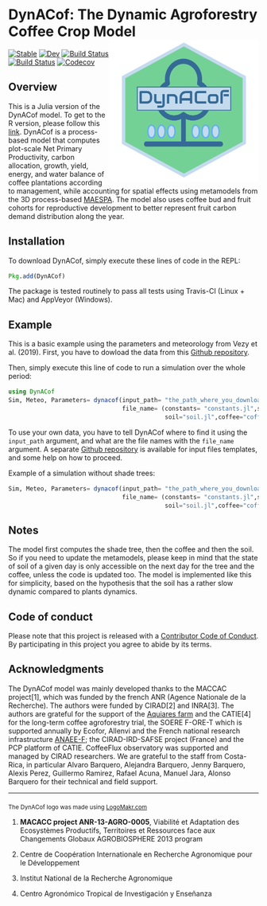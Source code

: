 # DynACof: The Dynamic Agroforestry Coffee Crop Model <img src="www/logo.png" alt="logo" width="300" align="right" />

[![Stable](https://img.shields.io/badge/docs-stable-blue.svg)](https://VEZY.github.io/DynACof.jl/stable)
[![Dev](https://img.shields.io/badge/docs-dev-blue.svg)](https://VEZY.github.io/DynACof.jl/dev)
[![Build Status](https://travis-ci.com/VEZY/DynACof.jl.svg?branch=master)](https://travis-ci.com/VEZY/DynACof.jl)
[![Build Status](https://ci.appveyor.com/api/projects/status/github/VEZY/DynACof.jl?svg=true)](https://ci.appveyor.com/project/VEZY/DynACof-jl)
[![Codecov](https://codecov.io/gh/VEZY/DynACof.jl/branch/master/graph/badge.svg)](https://codecov.io/gh/VEZY/DynACof.jl)


## Overview

This is a Julia version of the DynACof model. To get to the R version, please follow this [link](https://vezy.github.io/DynACof).
DynACof is a process-based model that computes plot-scale Net Primary Productivity, carbon allocation, growth,
yield, energy, and water balance of coffee plantations according to management, while accounting for spatial effects using metamodels from the 3D process-based [MAESPA](https://maespa.github.io/). The model also uses coffee bud and fruit cohorts for reproductive development to better represent fruit carbon demand distribution along the year.

## Installation

To download DynACof, simply execute these lines of code in the REPL:

``` julia
Pkg.add(DynACof)
```

The package is tested routinely to pass all tests using Travis-CI (Linux + Mac) and AppVeyor (Windows).

## Example

This is a basic example using the parameters and meteorology from Vezy et al. (2019). First, you have to dowload the data from this 
[Github repository](https://github.com/VEZY/DynACof.jl_inputs).

Then, simply execute this line of code to run a simulation over the whole period: 
``` julia
using DynACof
Sim, Meteo, Parameters= dynacof(input_path= "the_path_where_you_downloaded_the_data/DynACof.jl_inputs",
                                file_name= (constants= "constants.jl",site="site.jl",meteo="meteorology.txt",
                                            soil="soil.jl",coffee="coffee.jl",tree="tree.jl"));
```

To use your own data, you have to tell DynACof where to find it using the `input_path` argument, and what are the file names with the `file_name`
argument. A separate [Github repository](https://github.com/VEZY/DynACof.jl_inputs) is available for input files templates, and some help on how to proceed.

Example of a simulation without shade trees:

``` julia
Sim, Meteo, Parameters= dynacof(input_path= "the_path_where_you_downloaded_the_data/DynACof.jl_inputs",
                                file_name= (constants= "constants.jl",site="site.jl",meteo="meteorology.txt",
                                            soil="soil.jl",coffee="coffee.jl",tree=""));
```

## Notes

The model first computes the shade tree, then the coffee and then the soil. So if you need to update the metamodels, please keep in mind that the state of soil of a given day is only accessible on the next day for the tree and the coffee, unless the code is updated too. The model is implemented like this for simplicity, based on the hypothesis that the soil has a rather slow dynamic compared to plants dynamics.


## Code of conduct

Please note that this project is released with a [Contributor Code of Conduct](CODE_OF_CONDUCT.md). By participating in this project you agree
to abide by its terms.

## Acknowledgments

The DynACof model was mainly developed thanks to the MACCAC
project\[1\], which was funded by the french ANR (Agence Nationale de la
Recherche). The authors were funded by CIRAD\[2\] and INRA\[3\]. The
authors are grateful for the support of the [Aquiares
farm](https://aquiares.com/) and the CATIE\[4\] for the long-term coffee
agroforestry trial, the SOERE F-ORE-T which is supported annually by
Ecofor, Allenvi and the French national research infrastructure
[ANAEE-F](http://www.anaee-france.fr/fr/); the CIRAD-IRD-SAFSE project
(France) and the PCP platform of CATIE. CoffeeFlux observatory was
supported and managed by CIRAD researchers. We are grateful to the staff
from Costa-Rica, in particular Alvaro Barquero, Alejandra Barquero,
Jenny Barquero, Alexis Perez, Guillermo Ramirez, Rafael Acuna, Manuel
Jara, Alonso Barquero for their technical and field support.

-----

<sub>The DynACof logo was made using
<a href="http://logomakr.com" title="Logo Makr">LogoMakr.com</a> </sub>

1.  **MACACC project ANR-13-AGRO-0005**, Viabilité et Adaptation des
    Ecosystèmes Productifs, Territoires et Ressources face aux
    Changements Globaux AGROBIOSPHERE 2013 program

2.  Centre de Coopération Internationale en Recherche Agronomique pour
    le Développement

3.  Institut National de la Recherche Agronomique

4.  Centro Agronómico Tropical de Investigación y Enseñanza
